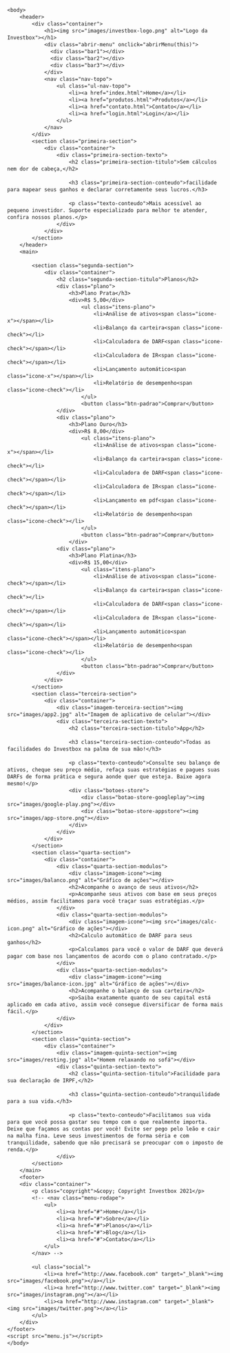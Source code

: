 <!DOCTYPE html>
<html lang="pt-br">
	<head>
		<meta charset="UTF-8">
		<meta name="viewport" content="width=device-width initial-scale=1.0">
		<title>Home | Investbox</title>
		<link rel="stylesheet"	href="reset.css">
		<link rel="stylesheet"	href="estilo.css">
		<link rel="stylesheet"	href="estiloindex.css">
		<link rel="preconnect" href="https://fonts.gstatic.com">
		<link href="https://fonts.googleapis.com/css2?family=Poppins&display=swap" rel="stylesheet">
	</head>

	<body>
		<header>
			<div class="container">
				<h1><img src="images/investbox-logo.png" alt="Logo da Investbox"></h1>
				<div class="abrir-menu" onclick="abrirMenu(this)">
				  <div class="bar1"></div>
				  <div class="bar2"></div>
				  <div class="bar3"></div>
				</div>
				<nav class="nav-topo">
					<ul class="ul-nav-topo">
						<li><a href="index.html">Home</a></li>
						<li><a href="produtos.html">Produtos</a></li>
						<li><a href="contato.html">Contato</a></li>
						<li><a href="login.html">Login</a></li>
					</ul>
				</nav>
			</div>
			<section class="primeira-section">
				<div class="container">
					<div class="primeira-section-texto">
						<h2 class="primeira-section-titulo">Sem cálculos nem dor de cabeça,</h2>
						
						<h3 class="primeira-section-conteudo">facilidade para mapear seus ganhos e declarar corretamente seus lucros.</h3>

						<p class="texto-conteudo">Mais acessível ao pequeno investidor. Suporte especializado para melhor te atender, confira nossos planos.</p>
					</div>
				</div>
			</section>
		</header>
		<main>

			<section class="segunda-section">
				<div class="container">
					<h2 class="segunda-section-titulo">Planos</h2>
					<div class="plano">
						<h3>Plano Prata</h3>
						<div>R$ 5,00</div>
							<ul class="itens-plano">
								<li>Análise de ativos<span class="icone-x"></span></li>
								<li>Balanço da carteira<span class="icone-check"></li>
								<li>Calculadora de DARF<span class="icone-check"></span></li>
								<li>Calculadora de IR<span class="icone-check"></span></li>
								<li>Lançamento automático<span class="icone-x"></span></li>
								<li>Relatório de desempenho<span class="icone-check"></li>
							</ul>
							<button class="btn-padrao">Comprar</button>
					</div>
					<div class="plano">
						<h3>Plano Ouro</h3>
						<div>R$ 8,00</div>
							<ul class="itens-plano">
								<li>Análise de ativos<span class="icone-x"></span></li>
								<li>Balanço da carteira<span class="icone-check"></li>
								<li>Calculadora de DARF<span class="icone-check"></span></li>
								<li>Calculadora de IR<span class="icone-check"></span></li>
								<li>Lançamento em pdf<span class="icone-check"></span></li>
								<li>Relatório de desempenho<span class="icone-check"></li>
							</ul>
							<button class="btn-padrao">Comprar</button>
						</div>
					<div class="plano">
						<h3>Plano Platina</h3>
						<div>R$ 15,00</div>
							<ul class="itens-plano">
								<li>Análise de ativos<span class="icone-check"></span></li>
								<li>Balanço da carteira<span class="icone-check"></li>
								<li>Calculadora de DARF<span class="icone-check"></span></li>
								<li>Calculadora de IR<span class="icone-check"></span></li>
								<li>Lançamento automático<span class="icone-check"></span></li>
								<li>Relatório de desempenho<span class="icone-check"></li>
							</ul>
							<button class="btn-padrao">Comprar</button>
					</div>
				</div>
			</section>
			<section class="terceira-section">
				<div class="container">
					<div class="imagem-terceira-section"><img src="images/app2.jpg" alt="Imagem de aplicativo de celular"></div>
					<div class="terceira-section-texto">
						<h2 class="terceira-section-titulo">App</h2>
						
						<h3 class="terceira-section-conteudo">Todas as facilidades do Investbox na palma de sua mão!</h3>

						<p class="texto-conteudo">Consulte seu balanço de ativos, cheque seu preço médio, refaça suas estratégias e pagues suas DARFs de forma prática e segura aonde quer que esteja. Baixe agora mesmo!</p>
						<div class="botoes-store">
							<div class="botao-store-googleplay"><img src="images/google-play.png"></div>
							<div class="botao-store-appstore"><img src="images/app-store.png"></div>
						</div>
					</div>
				</div>
			</section>
			<section class="quarta-section">
				<div class="container">
					<div class="quarta-section-modulos">
						<div class="imagem-icone"><img src="images/balanco.png" alt="Gráfico de ações"></div>
						<h2>Acompanhe o avanço de seus ativos</h2>
						<p>Acompanhe seus ativos com base em seus preços médios, assim facilitamos para você traçar suas estratégias.</p>
					</div>
					<div class="quarta-section-modulos">
						<div class="imagem-icone"><img src="images/calc-icon.png" alt="Gráfico de ações"></div>
						<h2>Calculo automático de DARF para seus ganhos</h2>
						<p>Calculamos para você o valor de DARF que deverá pagar com base nos lançamentos de acordo com o plano contratado.</p>
					</div>
					<div class="quarta-section-modulos">
						<div class="imagem-icone"><img src="images/balance-icon.jpg" alt="Gráfico de ações"></div>
						<h2>Acompanhe o balanço de sua carteira</h2>
						<p>Saiba exatamente quanto de seu capital está aplicado em cada ativo, assim você consegue diversificar de forma mais fácil.</p>
					</div>
				</div>
			</section>
			<section class="quinta-section">
				<div class="container">
					<div class="imagem-quinta-section"><img src="images/resting.jpg" alt="Homem relaxando no sofá"></div>
					<div class="quinta-section-texto">
						<h2 class="quinta-section-titulo">Facilidade para sua declaração de IRPF,</h2>
						
						<h3 class="quinta-section-conteudo">tranquilidade para a sua vida.</h3>

						<p class="texto-conteudo">Facilitamos sua vida para que você possa gastar seu tempo com o que realmente importa. Deixe que façamos as contas por você! Evite ser pego pelo leão e cair na malha fina. Leve seus investimentos de forma séria e com tranquilidade, sabendo que não precisará se preocupar com o imposto de renda.</p>
					</div>
			</section>
		</main>
		<footer>
		<div class="container">
			<p class="copyright">&copy; Copyright Investbox 2021</p>
			<!-- <nav class="menu-rodape">
				<ul>
					<li><a href="#">Home</a></li>
					<li><a href="#">Sobre</a></li>
					<li><a href="#">Planos</a></li>
					<li><a href="#">Blog</a></li>
					<li><a href="#">Contato</a></li>
				</ul>
			</nav> -->

			<ul class="social">
				<li><a href="http://www.facebook.com" target="_blank"><img src="images/facebook.png"></a></li>
				<li><a href="http://www.twitter.com" target="_blank"><img src="images/instagram.png"></a></li>
				<li><a href="http://www.instagram.com" target="_blank"><img src="images/twitter.png"></a></li>
			</ul>
		</div>
	</footer>
	<script src="menu.js"></script>
	</body>
</html>
